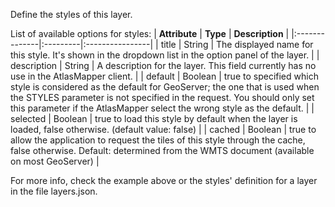 Define the styles of this layer.

List of available options for styles:
| **Attribute** | **Type** | **Description** |
|:--------------|:---------|:----------------|
| title | String | The displayed name for this style. It's shown in the dropdown list in the option panel of the layer. |
| description | String | A description for the layer. This field currently has no use in the AtlasMapper client. |
| default | Boolean | true to specified which style is considered as the default for GeoServer; the one that is used when the STYLES parameter is not specified in the request. You should only set this parameter if the AtlasMapper select the wrong style as the default. |
| selected | Boolean | true to load this style by default when the layer is loaded, false otherwise. (default value: false) |
| cached | Boolean | true to allow the application to request the tiles of this style through the cache, false otherwise. Default: determined from the WMTS document (available on most GeoServer) |

For more info, check the example above or the styles' definition for a layer in the file layers.json.